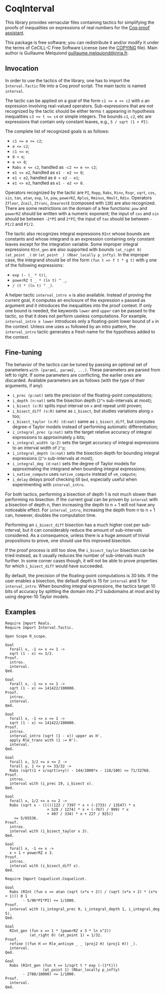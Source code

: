 CoqInterval
===========

This library provides vernacular files containing tactics for
simplifying the proofs of inequalities on expressions of real numbers
for the [Coq proof assistant](https://coq.inria.fr/).

This package is free software; you can redistribute it and/or modify it
under the terms of CeCILL-C Free Software License (see the [COPYING](COPYING) file).
Main author is Guillaume Melquiond <guillaume.melquiond@inria.fr>.

Invocation
----------

In order to use the tactics of the library, one has to import the
`Interval.Tactic` file into a Coq proof script. The main tactic is named
`interval`.

The tactic can be applied on a goal of the form `c1 <= e <= c2` with
`e` an expression involving real-valued operators. Sub-expressions that
are not recognized by the tactic should be either terms `t` appearing in
hypothesis inequalities `c3 <= t <= c4` or simple integers. The
bounds `c1`, `c2`, etc are expressions that contain only constant leaves,
e.g., `5 / sqrt (1 + PI)`.

The complete list of recognized goals is as follows:

  - `c1 <= e <= c2`;
  - `e <= c2`;
  - `c1 <= e`;
  - `0 < e`;
  - `e <> 0`;
  - `Rabs e <= c2`, handled as `-c2 <= e <= c2`;
  - `e1 <= e2`, handled as `e1 - e2 <= 0`;
  - `e1 < e2`, handled as `0 < e2 - e1`;
  - `e1 <> e2`, handled as `e1 - e2 <> 0`.

Operators recognized by the tactic are `PI`, `Ropp`, `Rabs`, `Rinv`,
`Rsqr`, `sqrt`, `cos`, `sin`, `tan`, `atan`, `exp`, `ln`, `pow`,
`powerRZ`, `Rplus`, `Rminus`, `Rmult`, `Rdiv`. Operators `Zfloor`,
`Zceil`, `Ztrunc`, `ZnearestE` (composed with `IZR`) are also recognized.
There are some restrictions on the domain of a few functions: `pow` and
`powerRZ` should be written with a numeric exponent; the input of `cos`
and `sin` should be between `-2*PI` and `2*PI`; the input of `tan` should
be between `-PI/2` and `PI/2`.

The tactic also recognizes integral expressions `RInt` whose bounds are
constants and whose integrand is an expression containing only constant
leaves except for the integration variable. Some improper integral
expressions `RInt_gen` are also supported with bounds `(at_right 0)
(at_point _)` or `(at_point _) (Rbar_locally p_infty)`. In the improper
case, the integrand should be of the form `(fun t => f t * g t)` with `g`
one of the following expressions:

  - `exp (- (_ * t))`,
  - `powerRZ t _ * (ln t) ^ _`,
  - `/ (t * (ln t) ^ _)`.

A helper tactic `interval_intro e` is also available. Instead of proving
the current goal, it computes an enclosure of the expression `e` passed
as argument and it introduces the inequalities into the proof context. If
only one bound is needed, the keywords `lower` and `upper` can be passed
to the tactic, so that it does not perform useless computations. For
example, `interval_intro e lower` introduces only a floating-point lower
bound of `e` in the context. Unless one uses `as` followed by an intro
pattern, the `interval_intro` tactic generates a fresh name for the
hypothesis added to the context.


Fine-tuning
-----------

The behavior of the tactics can be tuned by passing an optional set of
parameters `with (param1, param2, ...)`. These parameters are parsed from
left to right. If some parameters are conflicting, the earlier ones are
discarded. Available parameters are as follows (with the type of their
arguments, if any):

  - `i_prec (p:nat)` sets the precision of the floating-point computations;
  - `i_depth (n:nat)` sets the bisection depth (`2^n` sub-intervals at most);
  - `i_bisect (x:R)`      splits input interval on `x` and repeat until proven;
  - `i_bisect_diff (x:R)` same as `i_bisect`, but studies variations
    along `x` too;
  - `i_bisect_taylor (x:R) (d:nat)` same as `i_bisect_diff`, but computes
    degree-`d` Taylor models instead of performing automatic differentiation;
  - `i_integral_prec (p:nat)` sets the target relative accuracy of
    integral expressions to approximately `p` bits;
  - `i_integral_width (p:Z)` sets the target accuracy of integral
    expressions to an interval width of `2^p`;
  - `i_integral_depth (n:nat)` sets the bisection depth for bounding
    integral expressions (`2^n` sub-intervals at most);
  - `i_integral_deg (d:nat)` sets the degree of Taylor models for
    approximating the integrand when bounding integral expressions;
  - `i_native_compute` uses `native_compute` instead of `vm_compute`;
  - `i_delay` delays proof checking till `Qed`, especially useful when
    experimenting with `interval_intro`.

For both tactics, performing a bisection of depth 1 is not much slower
than performing no bisection. If the current goal can be proven by
`interval` with a bisection of depth n, then increasing the depth to n + 1
will not have any noticeable effect. For `interval_intro`, increasing the
depth from n to n + 1 can, however, doubles the computation time.

Performing an `i_bisect_diff` bisection has a much higher cost per
sub-interval, but it can considerably reduce the amount of sub-intervals
considered. As a consequence, unless there is a huge amount of trivial
propositions to prove, one should use this improved bisection.

If the proof process is still too slow, the `i_bisect_taylor` bisection
can be tried instead, as it usually reduces the number of sub-intervals
much further. In some corner cases though, it will not be able to prove
properties for which `i_bisect_diff` would have succeeded.

By default, the precision of the floating-point computations is 30 bits.
If the user enables a bisection, the default depth is 15 for `interval`
and 5 for `interval_intro`. When bounding integral expressions, the
tactics target 10 bits of accuracy by splitting the domain into 2^3
subdomains at most and by using degree-10 Taylor models.


Examples
--------

```coq
Require Import Reals.
Require Import Interval.Tactic.

Open Scope R_scope.

Goal
  forall x, -1 <= x <= 1 ->
  sqrt (1 - x) <= 3/2.
Proof.
  intros.
  interval.
Qed.

Goal
  forall x, -1 <= x <= 1 ->
  sqrt (1 - x) <= 141422/100000.
Proof.
  intros.
  interval.
Qed.

Goal
  forall x, -1 <= x <= 1 ->
  sqrt (1 - x) <= 141422/100000.
Proof.
  intros.
  interval_intro (sqrt (1 - x)) upper as H'.
  apply Rle_trans with (1 := H').
  interval.
Qed.

Goal
  forall x, 3/2 <= x <= 2 ->
  forall y, 1 <= y <= 33/32 ->
  Rabs (sqrt(1 + x/sqrt(x+y)) - 144/1000*x - 118/100) <= 71/32768.
Proof.
  intros.
  interval with (i_prec 19, i_bisect x).
Qed.

Goal
  forall x, 1/2 <= x <= 2 ->
  Rabs (sqrt x - (((((122 / 7397 * x + (-1733) / 13547) * x
                   + 529 / 1274) * x + (-767) / 999) * x
                   + 407 / 334) * x + 227 / 925))
    <= 5/65536.
Proof.
  intros.
  interval with (i_bisect_taylor x 3).
Qed.

Goal
  forall x, -1 <= x ->
  x < 1 + powerRZ x 3.
Proof.
  intros.
  interval with (i_bisect_diff x).
Qed.

Require Import Coquelicot.Coquelicot.

Goal
  Rabs (RInt (fun x => atan (sqrt (x*x + 2)) / (sqrt (x*x + 2) * (x*x + 1))) 0 1
        - 5/96*PI*PI) <= 1/1000.
Proof.
  interval with (i_integral_prec 9, i_integral_depth 1, i_integral_deg 5).
Qed.

Goal
  RInt_gen (fun x => 1 * (powerRZ x 3 * ln x^2))
           (at_right 0) (at_point 1) = 1/32.
Proof.
  refine ((fun H => Rle_antisym _ _ (proj2 H) (proj1 H)) _).
  interval.
Qed.

Goal
  Rabs (RInt_gen (fun t => 1/sqrt t * exp (-(1*t)))
                 (at_point 1) (Rbar_locally p_infty)
        - 2788/10000) <= 1/1000.
Proof.
  interval.
Qed.
```
